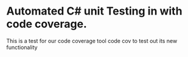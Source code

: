 # Automated C# unit Testing in with code coverage.

This is a test for our code coverage tool code cov to test out its new functionality 